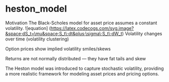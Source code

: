 # heston_model
Motivation
The Black-Scholes model for asset price assumes a constant volatility. 
![equation] (https://latex.codecogs.com/svg.image?&space;dS_t=\mu&space;S_t\;dt&plus;\sigma\;S_t\;dW_t)
Volatility changes over time (volatility clustering)

Option prices show implied volatility smiles/skews

Returns are not normally distributed — they have fat tails and skew 

The Heston model was introduced to capture stochastic volatility, providing a more realistic framework for modeling asset prices and pricing options.
